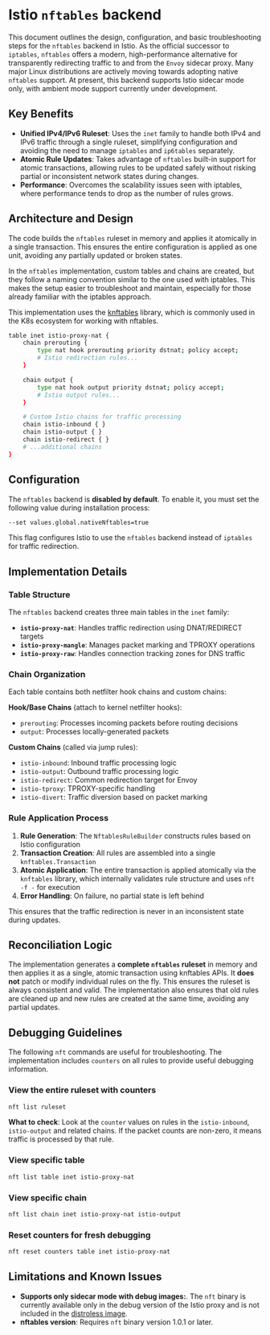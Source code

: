 # Istio `nftables` backend

This document outlines the design, configuration, and basic troubleshooting steps for the `nftables` backend in Istio.
As the official successor to `iptables`, `nftables` offers a modern, high-performance alternative for transparently redirecting
traffic to and from the `Envoy` sidecar proxy. Many major Linux distributions are actively moving towards adopting native
`nftables` support. At present, this backend supports Istio sidecar mode only, with ambient mode support currently under development.

## Key Benefits

- **Unified IPv4/IPv6 Ruleset**: Uses the `inet` family to handle both IPv4 and IPv6 traffic through a single ruleset, simplifying
    configuration and avoiding the need to manage `iptables` and `ip6tables` separately.
- **Atomic Rule Updates**: Takes advantage of `nftables` built-in support for atomic transactions, allowing rules to be updated safely
    without risking partial or inconsistent network states during changes.
- **Performance**: Overcomes the scalability issues seen with iptables, where performance tends to drop as the number of rules grows.

## Architecture and Design

The code builds the `nftables` ruleset in memory and applies it atomically in a single transaction. This ensures the entire configuration
is applied as one unit, avoiding any partially updated or broken states.

In the `nftables` implementation, custom tables and chains are created, but they follow a naming convention similar to the one used
with iptables. This makes the setup easier to troubleshoot and maintain, especially for those already familiar with the iptables approach.

This implementation uses the [knftables](https://github.com/kubernetes-sigs/knftables) library, which is commonly used in the K8s ecosystem
for working with nftables.

```sh
table inet istio-proxy-nat {
    chain prerouting {
        type nat hook prerouting priority dstnat; policy accept;
        # Istio redirection rules...
    }

    chain output {
        type nat hook output priority dstnat; policy accept;
        # Istio output rules...
    }

    # Custom Istio chains for traffic processing
    chain istio-inbound { }
    chain istio-output { }
    chain istio-redirect { }
    # ...additional chains
}
```

## Configuration

The `nftables` backend is **disabled by default**. To enable it, you must set the following value during installation process:

```sh
--set values.global.nativeNftables=true
```

This flag configures Istio to use the `nftables` backend instead of `iptables` for traffic redirection.

## Implementation Details

### Table Structure

The `nftables` backend creates three main tables in the `inet` family:

- **`istio-proxy-nat`**: Handles traffic redirection using DNAT/REDIRECT targets
- **`istio-proxy-mangle`**: Manages packet marking and TPROXY operations
- **`istio-proxy-raw`**: Handles connection tracking zones for DNS traffic

### Chain Organization

Each table contains both netfilter hook chains and custom chains:

**Hook/Base Chains** (attach to kernel netfilter hooks):
- `prerouting`: Processes incoming packets before routing decisions
- `output`: Processes locally-generated packets

**Custom Chains** (called via jump rules):
- `istio-inbound`: Inbound traffic processing logic
- `istio-output`: Outbound traffic processing logic
- `istio-redirect`: Common redirection target for Envoy
- `istio-tproxy`: TPROXY-specific handling
- `istio-divert`: Traffic diversion based on packet marking

### Rule Application Process

1. **Rule Generation**: The `NftablesRuleBuilder` constructs rules based on Istio configuration
1. **Transaction Creation**: All rules are assembled into a single `knftables.Transaction`
1. **Atomic Application**: The entire transaction is applied atomically via the `knftables` library, which internally validates rule structure and uses `nft -f -` for execution
1. **Error Handling**: On failure, no partial state is left behind

This ensures that the traffic redirection is never in an inconsistent state during updates.

## Reconciliation Logic

The implementation generates a **complete `nftables` ruleset** in memory and then applies it as a single, atomic transaction using knftables APIs.
It **does not** patch or modify individual rules on the fly. This ensures the ruleset is always consistent and valid.
The implementation also ensures that old rules are cleaned up and new rules are created at the same time, avoiding any partial updates.

## Debugging Guidelines

The following `nft` commands are useful for troubleshooting. The implementation includes `counters` on all rules to provide useful debugging information.

### View the entire ruleset with counters

```bash
nft list ruleset
```

**What to check**: Look at the `counter` values on rules in the `istio-inbound`, `istio-output` and related chains.
If the packet counts are non-zero, it means traffic is processed by that rule.

### View specific table

```bash
nft list table inet istio-proxy-nat
```

### View specific chain

```bash
nft list chain inet istio-proxy-nat istio-output
```

### Reset counters for fresh debugging

```bash
nft reset counters table inet istio-proxy-nat
```

## Limitations and Known Issues

- **Supports only sidecar mode with debug images:**. The `nft` binary is currently available only in the debug version of the Istio proxy
    and is not included in the [distroless image](https://github.com/istio/istio/issues/57237).
- **nftables version**: Requires `nft` binary version 1.0.1 or later.
